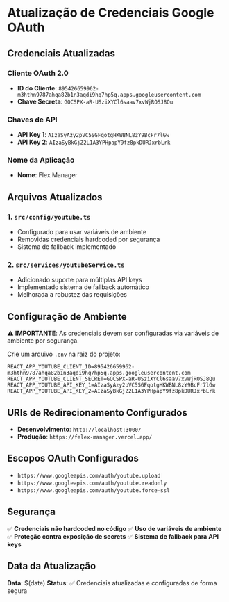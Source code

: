 # Atualização de Credenciais Google OAuth

## Credenciais Atualizadas

### Cliente OAuth 2.0
- **ID do Cliente**: `895426659962-m3hthn9787ahqa82b1n3aqdi9hq7hp5q.apps.googleusercontent.com`
- **Chave Secreta**: `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`

### Chaves de API
- **API Key 1**: `AIzaSyAzy2pVC5SGFqotgHKWBNL8zY9BcFr7lGw`
- **API Key 2**: `AIzaSyBkGjZ2L1A3YPHpapY9fz8pkDURJxrbLrk`

### Nome da Aplicação
- **Nome**: Flex Manager

## Arquivos Atualizados

### 1. `src/config/youtube.ts`
- Configurado para usar variáveis de ambiente
- Removidas credenciais hardcoded por segurança
- Sistema de fallback implementado

### 2. `src/services/youtubeService.ts`
- Adicionado suporte para múltiplas API keys
- Implementado sistema de fallback automático
- Melhorada a robustez das requisições

## Configuração de Ambiente

⚠️ **IMPORTANTE**: As credenciais devem ser configuradas via variáveis de ambiente por segurança.

Crie um arquivo `.env` na raiz do projeto:

```env
REACT_APP_YOUTUBE_CLIENT_ID=895426659962-m3hthn9787ahqa82b1n3aqdi9hq7hp5q.apps.googleusercontent.com
REACT_APP_YOUTUBE_CLIENT_SECRET=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
REACT_APP_YOUTUBE_API_KEY_1=AIzaSyAzy2pVC5SGFqotgHKWBNL8zY9BcFr7lGw
REACT_APP_YOUTUBE_API_KEY_2=AIzaSyBkGjZ2L1A3YPHpapY9fz8pkDURJxrbLrk
```

## URIs de Redirecionamento Configurados

- **Desenvolvimento**: `http://localhost:3000/`
- **Produção**: `https://felex-manager.vercel.app/`

## Escopos OAuth Configurados

- `https://www.googleapis.com/auth/youtube.upload`
- `https://www.googleapis.com/auth/youtube.readonly`
- `https://www.googleapis.com/auth/youtube.force-ssl`

## Segurança

✅ **Credenciais não hardcoded no código**
✅ **Uso de variáveis de ambiente**
✅ **Proteção contra exposição de secrets**
✅ **Sistema de fallback para API keys**

## Data da Atualização

**Data**: $(date)
**Status**: ✅ Credenciais atualizadas e configuradas de forma segura 